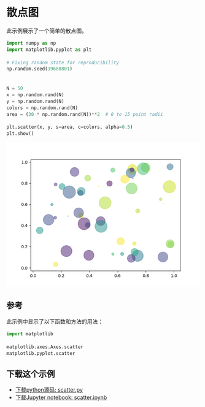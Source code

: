 # 散点图

此示例展示了一个简单的散点图。

```python
import numpy as np
import matplotlib.pyplot as plt

# Fixing random state for reproducibility
np.random.seed(19680801)


N = 50
x = np.random.rand(N)
y = np.random.rand(N)
colors = np.random.rand(N)
area = (30 * np.random.rand(N))**2  # 0 to 15 point radii

plt.scatter(x, y, s=area, c=colors, alpha=0.5)
plt.show()
```

![散点图示例](/static/images/gallery/sphx_glr_scatter_001.png)

## 参考

此示例中显示了以下函数和方法的用法：

```python
import matplotlib

matplotlib.axes.Axes.scatter
matplotlib.pyplot.scatter
```

## 下载这个示例
            
- [下载python源码: scatter.py](https://matplotlib.org/_downloads/scatter.py)
- [下载Jupyter notebook: scatter.ipynb](https://matplotlib.org/_downloads/scatter.ipynb)